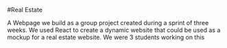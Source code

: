 #Real Estate

A Webpage we build as a group project created during a sprint of three weeks. We used React to create a dynamic website that could be used as a mockup for a real estate website. We were 3 students working on this

